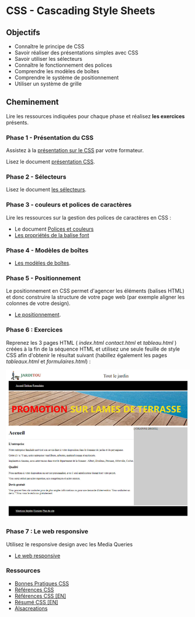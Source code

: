 # CSS - Cascading Style Sheets


## Objectifs
* Connaître le principe de CSS
* Savoir réaliser des présentations simples avec CSS
* Savoir utiliser les sélecteurs
* Connaître le fonctionnement des polices
* Comprendre les modèles de boîtes
* Comprendre le système de positionnement
* Utiliser un système de grille

## Cheminement

Lire les ressources indiquées pour chaque phase et réalisez <b>les exercices</b> présents.  

### Phase 1 - Présentation du CSS
Assistez à la <a href="reveal_css/index.html" title="Présentation sur le CSS">présentation sur le CSS</a> par votre formateur. 

Lisez le document [présentation CSS](CSS_01_Presentation.html "Présentation CSS").

### Phase 2 - Sélecteurs
Lisez le document [les sélecteurs](CSS_02_Selecteurs.html "les sélecteurs").

### Phase 3 - couleurs et polices de caractères

Lire les ressources sur la gestion des polices de caractères en CSS :

* Le document [Polices et couleurs](CSS_03_Polices_Couleurs.html "Polices et couleurs")
* <a href="https://developer.mozilla.org/fr/docs/Web/CSS/CSS_Fonts" title="MDN" target="_blank">Les propriétés de la balise font</a>

### Phase 4 - Modèles de boîtes
* [Les modèles de boîtes](CSS_04_Modeles_boites.html "Les modèles de boîtes").

### Phase 5 - Positionnement
Le positionnement en CSS permet d'agencer les éléments (balises HTML) et donc construire la structure de votre page web (par exemple aligner les colonnes de votre design). 

* [Le positionnement](CSS_05_Positionnement.html "Le positionnement").

### Phase 6 : Exercices 
Reprenez les 3 pages HTML ( _index.html_ _contact.html_ et _tableau.html_ ) créées à la fin de la séquence HTML et utilisez une seule feuille de style CSS afin d'obtenir le résultat suivant (habillez également les pages _tableaux.html_ et _formulaires.html_) :

![images/jarditou_css.jpg](images/jarditou_css.jpg)

### Phase 7 : Le web responsive
Utilisez le responsive design avec les Media Queries
* [Le web responsive](CSS_07_Responsive.html "Le web responsive")

### Ressources
* [Bonnes Pratiques CSS](https://www.youtube.com/watch?v=t8Up7GiNIoU "Bonnes Pratiques CSS")
* [Références CSS](Référence_CSS.pdf "Références CSS")
* [Références CSS [EN]](https://www.w3schools.com/cssref/default.asp "Références CSS [EN]")
* [Résumé CSS [EN]](Résumé_CSS.pdf "Résumé CSS [EN]")
* [Alsacreations](https://www.alsacreations.com/tuto/liste/2-css.html)